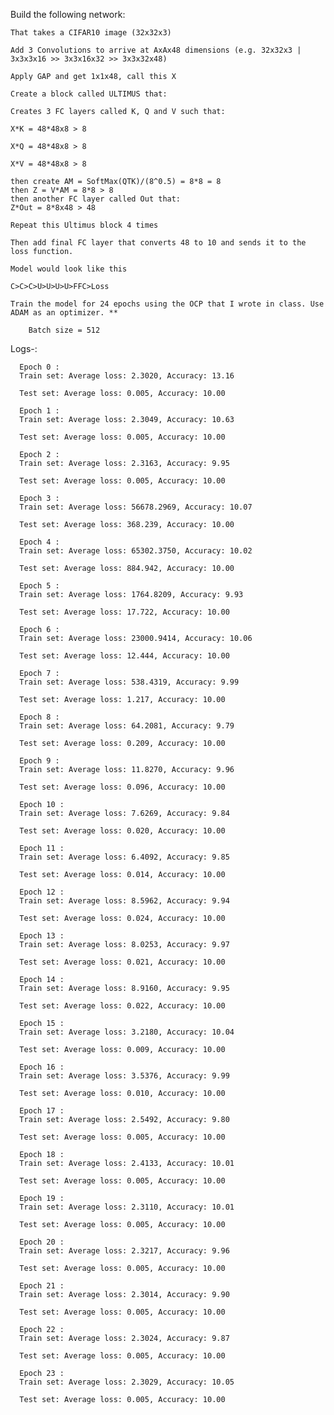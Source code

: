  Build the following network:

    
    That takes a CIFAR10 image (32x32x3)

    Add 3 Convolutions to arrive at AxAx48 dimensions (e.g. 32x32x3 |    3x3x3x16 >> 3x3x16x32 >> 3x3x32x48)

    Apply GAP and get 1x1x48, call this X

    Create a block called ULTIMUS that:

    Creates 3 FC layers called K, Q and V such that:

    X*K = 48*48x8 > 8

    X*Q = 48*48x8 > 8 

    X*V = 48*48x8 > 8 

    then create AM = SoftMax(QTK)/(8^0.5) = 8*8 = 8
    then Z = V*AM = 8*8 > 8
    then another FC layer called Out that:
    Z*Out = 8*8x48 > 48

    Repeat this Ultimus block 4 times

    Then add final FC layer that converts 48 to 10 and sends it to the loss function.

    Model would look like this 

    C>C>C>U>U>U>U>FFC>Loss

    Train the model for 24 epochs using the OCP that I wrote in class. Use ADAM as an optimizer. **

        Batch size = 512
    
 Logs-:
    
      Epoch 0 : 
      Train set: Average loss: 2.3020, Accuracy: 13.16

      Test set: Average loss: 0.005, Accuracy: 10.00

      Epoch 1 : 
      Train set: Average loss: 2.3049, Accuracy: 10.63

      Test set: Average loss: 0.005, Accuracy: 10.00

      Epoch 2 : 
      Train set: Average loss: 2.3163, Accuracy: 9.95

      Test set: Average loss: 0.005, Accuracy: 10.00

      Epoch 3 : 
      Train set: Average loss: 56678.2969, Accuracy: 10.07

      Test set: Average loss: 368.239, Accuracy: 10.00

      Epoch 4 : 
      Train set: Average loss: 65302.3750, Accuracy: 10.02

      Test set: Average loss: 884.942, Accuracy: 10.00

      Epoch 5 : 
      Train set: Average loss: 1764.8209, Accuracy: 9.93

      Test set: Average loss: 17.722, Accuracy: 10.00

      Epoch 6 : 
      Train set: Average loss: 23000.9414, Accuracy: 10.06

      Test set: Average loss: 12.444, Accuracy: 10.00

      Epoch 7 : 
      Train set: Average loss: 538.4319, Accuracy: 9.99

      Test set: Average loss: 1.217, Accuracy: 10.00

      Epoch 8 : 
      Train set: Average loss: 64.2081, Accuracy: 9.79

      Test set: Average loss: 0.209, Accuracy: 10.00

      Epoch 9 : 
      Train set: Average loss: 11.8270, Accuracy: 9.96

      Test set: Average loss: 0.096, Accuracy: 10.00

      Epoch 10 : 
      Train set: Average loss: 7.6269, Accuracy: 9.84

      Test set: Average loss: 0.020, Accuracy: 10.00

      Epoch 11 : 
      Train set: Average loss: 6.4092, Accuracy: 9.85

      Test set: Average loss: 0.014, Accuracy: 10.00

      Epoch 12 : 
      Train set: Average loss: 8.5962, Accuracy: 9.94

      Test set: Average loss: 0.024, Accuracy: 10.00

      Epoch 13 : 
      Train set: Average loss: 8.0253, Accuracy: 9.97

      Test set: Average loss: 0.021, Accuracy: 10.00

      Epoch 14 : 
      Train set: Average loss: 8.9160, Accuracy: 9.95

      Test set: Average loss: 0.022, Accuracy: 10.00

      Epoch 15 : 
      Train set: Average loss: 3.2180, Accuracy: 10.04

      Test set: Average loss: 0.009, Accuracy: 10.00

      Epoch 16 : 
      Train set: Average loss: 3.5376, Accuracy: 9.99

      Test set: Average loss: 0.010, Accuracy: 10.00

      Epoch 17 : 
      Train set: Average loss: 2.5492, Accuracy: 9.80

      Test set: Average loss: 0.005, Accuracy: 10.00

      Epoch 18 : 
      Train set: Average loss: 2.4133, Accuracy: 10.01

      Test set: Average loss: 0.005, Accuracy: 10.00

      Epoch 19 : 
      Train set: Average loss: 2.3110, Accuracy: 10.01

      Test set: Average loss: 0.005, Accuracy: 10.00

      Epoch 20 : 
      Train set: Average loss: 2.3217, Accuracy: 9.96

      Test set: Average loss: 0.005, Accuracy: 10.00

      Epoch 21 : 
      Train set: Average loss: 2.3014, Accuracy: 9.90

      Test set: Average loss: 0.005, Accuracy: 10.00

      Epoch 22 : 
      Train set: Average loss: 2.3024, Accuracy: 9.87

      Test set: Average loss: 0.005, Accuracy: 10.00

      Epoch 23 : 
      Train set: Average loss: 2.3029, Accuracy: 10.05

      Test set: Average loss: 0.005, Accuracy: 10.00
